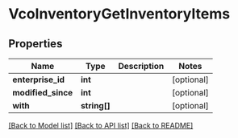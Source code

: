 # VcoInventoryGetInventoryItems

## Properties
Name | Type | Description | Notes
------------ | ------------- | ------------- | -------------
**enterprise_id** | **int** |  | [optional] 
**modified_since** | **int** |  | [optional] 
**with** | **string[]** |  | [optional] 

[[Back to Model list]](../README.md#documentation-for-models) [[Back to API list]](../README.md#documentation-for-api-endpoints) [[Back to README]](../README.md)


